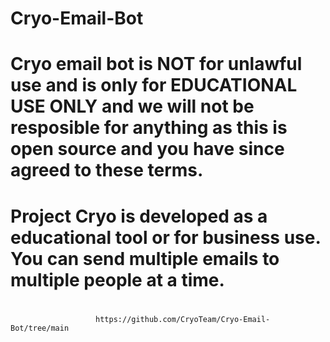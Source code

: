 # Cryo-Email-Bot
#
#
#
# Cryo email bot is NOT for unlawful use and is only for EDUCATIONAL USE ONLY and we will not be resposible for anything as this is open source and you have since agreed to these terms.
#
#
#
#
# Project Cryo is developed as a educational tool or for business use. You can send multiple emails to multiple people at a time. 
#
                       https://github.com/CryoTeam/Cryo-Email-Bot/tree/main
